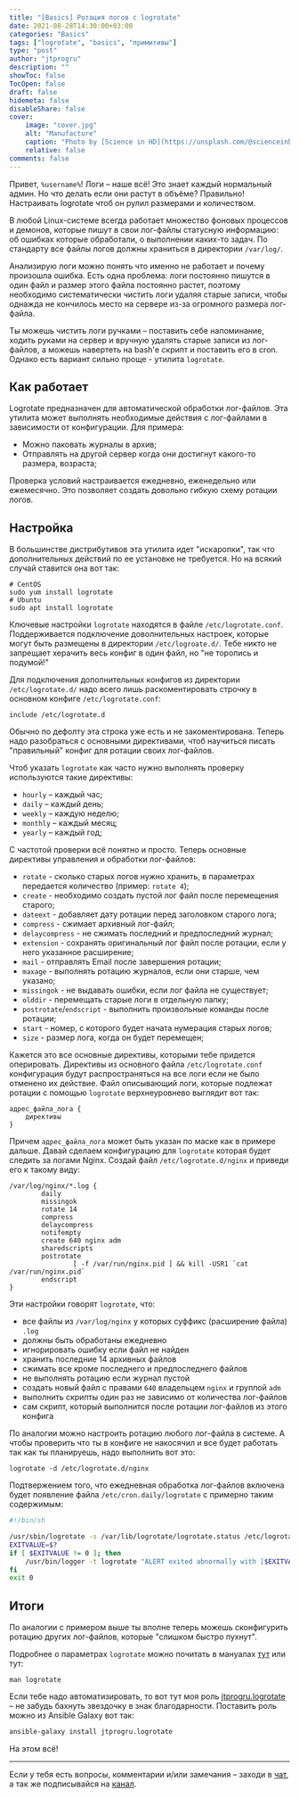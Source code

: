 ```yaml
---
title: "[Basics] Ротация логов с logrotate"
date: 2021-08-28T14:30:00+03:00
categories: "Basics"
tags: ["logrotate", "basics", "примитивы"]
type: "post"
author: "jtprogru"
description: ""
showToc: false
TocOpen: false
draft: false
hidemeta: false
disableShare: false
cover:
    image: "cover.jpg"
    alt: "Manufacture"
    caption: "Photo by [Science in HD](https://unsplash.com/@scienceinhd?utm_source=unsplash&utm_medium=referral&utm_content=creditCopyText) on [Unsplash](https://unsplash.com/s/photos/automation?utm_source=unsplash&utm_medium=referral&utm_content=creditCopyText)"
    relative: false
comments: false
---
```


Привет, `%username%`! Логи – наше всё! Это знает каждый нормальный админ. Но что делать если они растут в объёме? Правильно! Настраивать logrotate чтоб он рулил размерами и количеством.

В любой Linux-системе всегда работает множество фоновых процессов и демонов, которые пишут в свои лог-файлы статусную информацию: об ошибках которые обработали, о выполнении каких-то задач. По стандарту все файлы логов должны храниться в директории `/var/log/`.

Анализирую логи можно понять что именно не работает и почему произошла ошибка. Есть одна проблема: логи постоянно пишутся в один файл и размер этого файла постоянно растет, поэтому необходимо систематически чистить логи удаляя старые записи, чтобы однажда не кончилось место на сервере из-за огромного размера лог-файла.

Ты можешь чистить логи ручками – поставить себе напоминание, ходить руками на сервер и вручную удалять старые записи из лог-файлов, а можешь навертеть на bash'е скрипт и поставить его в cron. Однако есть вариант сильно проще - утилита `logrotate`.

## Как работает

Logrotate предназначен для автоматической обработки лог-файлов. Эта утилита может выполнять необходимые действия с лог-файлами в зависимости от конфигурации. Для примера:

- Можно паковать журналы в архив;
- Отправлять на другой сервер когда они достигнут какого-то размера, возраста;

Проверка условий настраивается ежедневно, еженедельно или ежемесячно. Это позволяет создать довольно гибкую схему ротации логов.

## Настройка

В большинстве дистрибутивов эта утилита идет "искаропки", так что дополнительных действий по ее установке не требуется. Но на всякий случай ставится она вот так:

```shell
# CentOS
sudo yum install logrotate
# Ubuntu
sudo apt install logrotate
```

Ключевые настройки `logrotate` находятся в файле `/etc/logrotate.conf`. Поддерживается подключение доволнительных настроек, которые могут быть размещены в директории `/etc/logroate.d/`. Тебе никто не запрещает херачить весь конфиг в один файл, но "не торопись и подумой!"

Для подключения дополнительных конфигов из директории `/etc/logrotate.d/` надо всего лишь раскоментировать строчку в основном конфиге `/etc/logrotate.conf`:

```shell
include /etc/logrotate.d
```
Обычно по дефолту эта строка уже есть и не закоментирована. Теперь надо разобраться с основными директивами, чтоб научиться писать "правильный" конфиг для ротации своих лог-файлов.

Чтоб указать `logrotate` как часто нужно выполнять проверку используются такие директивы:

- `hourly` – каждый час;
- `daily` – каждый день;
- `weekly` – каждую неделю;
- `monthly` – каждый месяц;
- `yearly` – каждый год;

С частотой проверки всё понятно и просто. Теперь основные директивы управления и обработки лог-файлов:

- `rotate` - сколько старых логов нужно хранить, в параметрах передается количество (пример: `rotate 4`);
- `create` - необходимо создать пустой лог файл после перемещения старого;
- `dateext` - добавляет дату ротации перед заголовком старого лога;
- `compress` - сжимает архивный лог-файл;
- `delaycompress` - не сжимать последний и предпоследний журнал;
- `extension` - сохранять оригинальный лог файл после ротации, если у него указанное расширение;
- `mail` - отправлять Email после завершения ротации;
- `maxage` - выполнять ротацию журналов, если они старше, чем указано;
- `missingok` - не выдавать ошибки, если лог файла не существует;
- `olddir` - перемещать старые логи в отдельную папку;
- `postrotate`/`endscript` - выполнить произвольные команды после ротации;
- `start` - номер, с которого будет начата нумерация старых логов;
- `size` - размер лога, когда он будет перемещен;

Кажется это все основные директивы, которыми тебе придется оперировать. Директивы из основного файла `/etc/logrotate.conf` конфигурация будут распространяться на все логи если не было отменено их действие. Файл описывающий логи, которые подлежат ротации с помощью `logrotate` верхнеуровнево выглядит вот так:

```nginx
адрес_файла_лога {
    директивы
}
```

Причем `адрес_файла_лога` может быть указан по маске как в примере дальше. Давай сделаем конфигурацию для `logrotate` которая будет следить за логами Nginx. Создай файл `/etc/logrotate.d/nginx` и приведи его к такому виду:

```nginx
/var/log/nginx/*.log {
        daily
        missingok
        rotate 14
        compress
        delaycompress
        notifempty
        create 640 nginx adm
        sharedscripts
        postrotate
                [ -f /var/run/nginx.pid ] && kill -USR1 `cat /var/run/nginx.pid`
        endscript
}
```

Эти настройки говорят `logrotate`, что:
- все файлы из `/var/log/nginx` у которых суффикс (расширение файла) `.log` 
- должны быть обработаны ежедневно
- игнорировать ошибку если файл не найден
- хранить последние 14 архивных файлов
- сжимать все кроме последнего и предпоследнего файлов
- не выполнять ротацию если журнал пустой
- создать новый файл с правами `640` владельцем `nginx` и группой `adm`
- выполнить скрипты один раз не зависимо от количества лог-файлов
- сам скрипт, который выполнится после ротации лог-файлов из этого конфига 

По аналогии можно настроить ротацию любого лог-файла в системе. А чтобы проверить что ты в конфиге не накосячил и все будет работать так как ты планируешь, надо выполнить вот это:

```shell
logrotate -d /etc/logrotate.d/nginx
```

Подтвержением того, что ежедневная обработка лог-файлов включена будет появление файла `/etc/cron.daily/logrotate` с примерно таким содержимым:

```bash
#!/bin/sh

/usr/sbin/logrotate -s /var/lib/logrotate/logrotate.status /etc/logrotate.conf
EXITVALUE=$?
if [ $EXITVALUE != 0 ]; then
    /usr/bin/logger -t logrotate "ALERT exited abnormally with [$EXITVALUE]"
fi
exit 0
```

## Итоги

По аналогии с примером выше ты вполне теперь можешь сконфигурить ротацию других лог-файлов, которые "слишком быстро пухнут". 

Подробнее о параметрах `logrotate` можно почитать в мануалах [тут](https://www.opennet.ru/man.shtml?topic=logrotate&category=8&russian=0) или тут:

```shell
man logrotate
```

Если тебе надо автоматизировать, то вот тут моя роль [jtprogru.logrotate](https://github.com/jtprogru/ansible-role-logrotate) – не забудь бахнуть звездочку в знак благодарности. Поставить роль можно из Ansible Galaxy вот так:

```bash
ansible-galaxy install jtprogru.logrotate
```

На этом всё!

---
Если у тебя есть вопросы, комментарии и/или замечания – заходи в [чат](https://t.me/jtprogru_chat), а так же подписывайся на [канал](https://t.me/jtprogru_channel).
